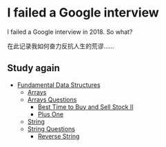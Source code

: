 # I failed a Google interview
I failed a Google interview in 2018. So what?

在此记录我如何奋力反抗人生的荒谬……

## Study again

- [Fundamental Data Structures](fundamental-data-structures)
    - [Arrays](fundamental-data-structures/array/arrays.md)
    - [Arrays Questions](fundamental-data-structures/array/questions)
        - [Best Time to Buy and Sell Stock II](fundamental-data-structures/array/questions/stocksell)
        - [Plus One](fundamental-data-structures/array/questions/plusone)
    - [String](fundamental-data-structures/string/string.md)
    - [String Questions](fundamental-data-structures/string/questions)
        - [Reverse String](fundamental-data-structures/string/questions/reversestring)
